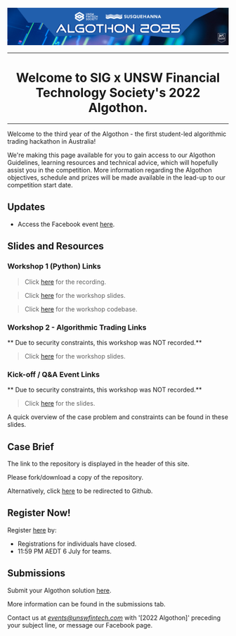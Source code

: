 ![Cover photo](./img/cp.png)

---

# <center>Welcome to SIG x UNSW Financial Technology Society's 2022 Algothon.</center>

---

[//]: # (For full documentation visit [mkdocs.org]&#40;https://www.mkdocs.org&#41;.)
Welcome to the third year of the Algothon - the first student-led algorithmic trading hackathon in Australia!

We're making this page available for you to gain access to our Algothon Guidelines, learning resources and technical advice, which will hopefully assist you in the competition. More information regarding the Algothon objectives, schedule and prizes will be made available in the lead-up to our competition start date.

## Updates 

- Access the Facebook event [here](https://fb.me/e/2s8B14mEG).

## Slides and Resources

### Workshop 1 (Python) Links
> Click [here](https://zoom.us/rec/share/sF8EVA8-_VaUEnGM-3ZoIgSbD5bYyGoW1TXnYD1U71-A0PHdR_8DU116lU2Ab5Qi.OhWS8Dh6lV2ibvC9) for the recording.

> Click [here](https://unsw-my.sharepoint.com/:p:/g/personal/z5363065_ad_unsw_edu_au/EU0JccsEvXpAqg_s6zTMS2MBR3nhdrKBAT9pcOBlouPE_g?rtime=DCx2B_5U2kg) for the workshop slides.

> Click [here](https://replit.com/@UNSW-Fintech-So/AlgothonWorkshop1-Overview#main.py) for the workshop codebase.

### Workshop 2 - Algorithmic Trading Links
** Due to security constraints, this workshop was NOT recorded.**
> Click [here](https://drive.google.com/file/d/1qJPwl48jnsaiHP7QxfK7TlED60zx0UO2/view?usp=sharing) for the workshop slides.

### Kick-off / Q&A Event Links
** Due to security constraints, this workshop was NOT recorded.**
> Click [here](https://drive.google.com/file/d/1G0wvL4JEmI67sesG6Sew-xuha0aIqR70/view?fbclid=IwAR2qx_o0H80EoLasI_0h7pxUlPSb4gmBrNBczCfZgeWARtuQhxkI1wlNmPI) for the slides.

A quick overview of the case problem and constraints can be found in these slides.


## Case Brief
The link to the repository is displayed in the header of this site. 

Please fork/download a copy of the repository. 

Alternatively, click [here](https://github.com/UNSW-Fintech-Society-Events/algothon2022-starter-code) to be redirected to Github.

## Register Now!

Register [here](https://forms.gle/mjyngHGdPRPeCdWH9) by:

* Registrations for individuals have closed. 
* 11:59 PM AEDT 6 July for teams.

## Submissions

Submit your Algothon solution [here](https://forms.gle/GiTtibt3qV4MxWPM8). 

More information can be found in the submissions tab. 

Contact us at *events@unswfintech.com* with '[2022 Algothon]' preceding your subject line, or message our Facebook page.
